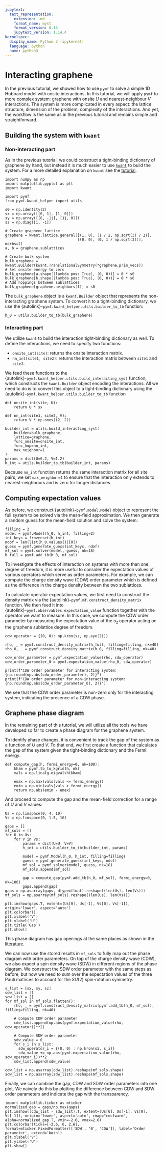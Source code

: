 ```yaml
---
jupytext:
  text_representation:
    extension: .md
    format_name: myst
    format_version: 0.13
    jupytext_version: 1.14.4
kernelspec:
  display_name: Python 3 (ipykernel)
  language: python
  name: python3
---
```


# Interacting graphene

In the previous tutorial, we showed how to use `pymf` to solve a simple 1D Hubbard model with onsite interactions.
In this tutorial, we will apply `pymf` to more complex system: graphene with onsite $U$ and nearest-neighbour $V$ interactions.
The system is more complicated in every aspect: the lattice structure, dimension of the problem, complexity of the interactions.
And yet, the workflow is the same as in the previous tutorial and remains simple and straightforward.

## Building the system with `kwant`

### Non-interacting part

As in the previous tutorial, we could construct a tight-binding dictionary of graphene by hand, but instead it is much easier to use [`kwant`](https://kwant-project.org/) to build the system.
For a more detailed explanation on `kwant` see the [tutorial](https://kwant-project.org/doc/1/tutorial/graphene).


```{code-cell} ipython3
import numpy as np
import matplotlib.pyplot as plt
import kwant

import pymf
from pymf.kwant_helper import utils

s0 = np.identity(2)
sx = np.array([[0, 1], [1, 0]])
sy = np.array([[0, -1j], [1j, 0]])
sz = np.diag([1, -1])

# Create graphene lattice
graphene = kwant.lattice.general([(1, 0), (1 / 2, np.sqrt(3) / 2)],
                                 [(0, 0), (0, 1 / np.sqrt(3))], norbs=2)
a, b = graphene.sublattices

# Create bulk system
bulk_graphene = kwant.Builder(kwant.TranslationalSymmetry(*graphene.prim_vecs))
# Set onsite energy to zero
bulk_graphene[a.shape((lambda pos: True), (0, 0))] = 0 * s0
bulk_graphene[b.shape((lambda pos: True), (0, 0))] = 0 * s0
# Add hoppings between sublattices
bulk_graphene[graphene.neighbors(1)] = s0
```

The `bulk_graphene` object is a `kwant.Builder` object that represents the non-interacting graphene system.
To convert it to a tight-binding dictionary, we use the {autolink}`~pymf.kwant_helper.utils.builder_to_tb` function:

```{code-cell} ipython3
h_0 = utils.builder_to_tb(bulk_graphene)
```

### Interacting part

We utilize `kwant` to build the interaction tight-binding dictionary as well.
To define the interactions, we need to specify two functions:
* `onsite_int(site)`: returns the onsite interaction matrix.
* `nn_int(site1, site2)`: returns the interaction matrix between `site1` and `site2`.

We feed these functions to the {autolink}`~pymf.kwant_helper.utils.build_interacting_syst` function, which constructs the `kwant.Builder` object encoding the interactions.
All we need to do is to convert this object to a tight-binding dictionary using the {autolink}`~pymf.kwant_helper.utils.builder_to_tb` function

```{code-cell} ipython3
def onsite_int(site, U):
    return U * sx

def nn_int(site1, site2, V):
    return V * np.ones((2, 2))

builder_int = utils.build_interacting_syst(
    builder=bulk_graphene,
    lattice=graphene,
    func_onsite=onsite_int,
    func_hop=nn_int,
    max_neighbor=1
)
params = dict(U=0.2, V=1.2)
h_int = utils.builder_to_tb(builder_int, params)
```

Because `nn_int` function returns the same interaction matrix for all site pairs, we set `max_neighbor=1` to ensure that the interaction only extends to nearest-neighbours and is zero for longer distances.

## Computing expectation values

As before, we construct {autolink}`~pymf.model.Model` object to represent the full system to be solved via the mean-field approximation.
We then generate a random guess for the mean-field solution and solve the system:

```{code-cell} ipython3
filling = 2
model = pymf.Model(h_0, h_int, filling=2)
int_keys = frozenset(h_int)
ndof = len(list(h_0.values())[0])
guess = pymf.generate_guess(int_keys, ndof)
mf_sol = pymf.solver(model, guess, nk=18)
h_full = pymf.add_tb(h_0, mf_sol)
```

To investigate the effects of interaction on systems with more than one degree of freedom, it is more useful to consider the expectation values of various operators which serve as order parameters.
For example, we can compute the charge density wave (CDW) order parameter which is defined as the difference in the charge density between the two sublattices.

To calculate operator expectation values, we first need to construct the density matrix via the {autolink}`~pymf.mf.construct_density_matrix` function.
We then feed it into {autolink}`~pymf.observables.expectation_value` function together with the operator we want to measure.
In this case, we compute the CDW order parameter by measuring the expectation value of the $\sigma_z$ operator acting on the graphene sublattice degree of freedom.
```{code-cell} ipython3
cdw_operator = {(0, 0): np.kron(sz, np.eye(2))}

rho, _ = pymf.construct_density_matrix(h_full, filling=filling, nk=40)
rho_0, _ = pymf.construct_density_matrix(h_0, filling=filling, nk=40)

cdw_order_parameter = pymf.expectation_value(rho, cdw_operator)
cdw_order_parameter_0 = pymf.expectation_value(rho_0, cdw_operator)

print(f"CDW order parameter for interacting system: {np.round(np.abs(cdw_order_parameter), 2)}")
print(f"CDW order parameter for non-interacting system: {np.round(np.abs(cdw_order_parameter_0), 2)}")
```

We see that the CDW order parameter is non-zero only for the interacting system, indicating the presence of a CDW phase.

## Graphene phase diagram

In the remaining part of this tutorial, we will utilize all the tools we have developed so far to create a phase diagram for the graphene system.

To identify phase changes, it is convenient to track the gap of the system as a function of $U$ and $V$.
To that end, we first create a function that calculates the gap of the system given the tight-binding dictionary and the Fermi energy.

```{code-cell} ipython3
def compute_gap(h, fermi_energy=0, nk=100):
    kham = pymf.tb_to_kgrid(h, nk)
    vals = np.linalg.eigvalsh(kham)

    emax = np.max(vals[vals <= fermi_energy])
    emin = np.min(vals[vals > fermi_energy])
    return np.abs(emin - emax)
```

And proceed to compute the gap and the mean-field correction for a range of $U$ and $V$ values:

```{code-cell} ipython3
Us = np.linspace(0, 4, 10)
Vs = np.linspace(0, 1.5, 10)

gaps = []
mf_sols = []
for U in Us:
    for V in Vs:
        params = dict(U=U, V=V)
        h_int = utils.builder_to_tb(builder_int, params)

        model = pymf.Model(h_0, h_int, filling=filling)
        guess = pymf.generate_guess(int_keys, ndof)
        mf_sol = pymf.solver(model, guess, nk=18)
        mf_sols.append(mf_sol)

        gap = compute_gap(pymf.add_tb(h_0, mf_sol), fermi_energy=0, nk=100)
        gaps.append(gap)
gaps = np.asarray(gaps, dtype=float).reshape((len(Us), len(Vs)))
mf_sols = np.asarray(mf_sols).reshape((len(Us), len(Vs)))

plt.imshow(gaps.T, extent=(Us[0], Us[-1], Vs[0], Vs[-1]), origin='lower', aspect='auto')
plt.colorbar()
plt.xlabel('V')
plt.ylabel('U')
plt.title('Gap')
plt.show()
```

This phase diagram has gap openings at the same places as shown in the [literature](https://arxiv.org/abs/1204.4531).

We can now use the stored results in `mf_sols` to fully map out the phase diagram with order parameters.
On top of the charge density wave (CDW), we also expect a spin density wave (SDW) in different regions of the phase diagram.
We construct the SDW order parameter with the same steps as before, but now we need to sum over the expectation values of the three Pauli matrices to account for the $SU(2)$ spin-rotation symmetry.

```{code-cell} ipython3
s_list = [sx, sy, sz]
cdw_list = []
sdw_list = []
for mf_sol in mf_sols.flatten():
    rho, _ = pymf.construct_density_matrix(pymf.add_tb(h_0, mf_sol), filling=filling, nk=40)

    # Compute CDW order parameter
    cdw_list.append(np.abs(pymf.expectation_value(rho, cdw_operator))**2)

    # Compute SDW order parameter
    sdw_value = 0
    for s_i in s_list:
      sdw_operator_i = {(0, 0) : np.kron(sz, s_i)}
      sdw_value += np.abs(pymf.expectation_value(rho, sdw_operator_i))**2
    sdw_list.append(sdw_value)

cdw_list = np.asarray(cdw_list).reshape(mf_sols.shape)
sdw_list = np.asarray(sdw_list).reshape(mf_sols.shape)
```

Finally, we can combine the gap, CDW and SDW order parameters into one plot.
We naively do this by plotting the difference between CDW and SDW order parameters and indicate the gap with the transparency.

```{code-cell} ipython3
import matplotlib.ticker as mticker
normalized_gap = gaps/np.max(gaps)
plt.imshow((cdw_list - sdw_list).T, extent=(Us[0], Us[-1], Vs[0], Vs[-1]), origin='lower', aspect='auto', cmap="coolwarm", alpha=normalized_gap.T, vmin=-2.6, vmax=2.6)
plt.colorbar(ticks=[-2.6, 0, 2.6], format=mticker.FixedFormatter(['SDW', '0', 'CDW']), label='Order parameter', extend='both')
plt.xlabel('V')
plt.ylabel('U')
plt.show()
```

